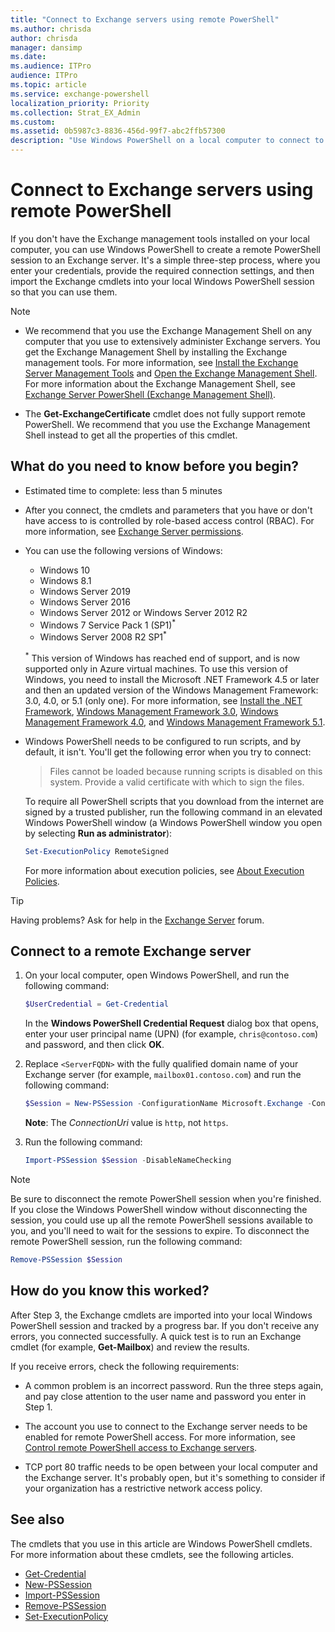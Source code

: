 ```yaml
---
title: "Connect to Exchange servers using remote PowerShell"
ms.author: chrisda
author: chrisda
manager: dansimp
ms.date:
ms.audience: ITPro
audience: ITPro
ms.topic: article
ms.service: exchange-powershell
localization_priority: Priority
ms.collection: Strat_EX_Admin
ms.custom:
ms.assetid: 0b5987c3-8836-456d-99f7-abc2ffb57300
description: "Use Windows PowerShell on a local computer to connect to an Exchange Server."
---
```


# Connect to Exchange servers using remote PowerShell

If you don't have the Exchange management tools installed on your local computer, you can use Windows PowerShell to create a remote PowerShell session to an Exchange server. It's a simple three-step process, where you enter your credentials, provide the required connection settings, and then import the Exchange cmdlets into your local Windows PowerShell session so that you can use them.

> [!NOTE]
>
> - We recommend that you use the Exchange Management Shell on any computer that you use to extensively administer Exchange servers. You get the Exchange Management Shell by installing the Exchange management tools. For more information, see [Install the Exchange Server Management Tools](https://docs.microsoft.com/Exchange/plan-and-deploy/post-installation-tasks/install-management-tools) and [Open the Exchange Management Shell](open-the-exchange-management-shell.md). For more information about the Exchange Management Shell, see [Exchange Server PowerShell (Exchange Management Shell)](exchange-management-shell.md).
>
> - The **Get-ExchangeCertificate** cmdlet does not fully support remote PowerShell. We recommend that you use the Exchange Management Shell instead to get all the properties of this cmdlet.

## What do you need to know before you begin?

- Estimated time to complete: less than 5 minutes

- After you connect, the cmdlets and parameters that you have or don't have access to is controlled by role-based access control (RBAC). For more information, see [Exchange Server permissions](https://docs.microsoft.com/exchange/permissions/permissions).

- You can use the following versions of Windows:

  - Windows 10
  - Windows 8.1
  - Windows Server 2019
  - Windows Server 2016
  - Windows Server 2012 or Windows Server 2012 R2
  - Windows 7 Service Pack 1 (SP1)<sup>*</sup>
  - Windows Server 2008 R2 SP1<sup>*</sup>

  <sup>\*</sup> This version of Windows has reached end of support, and is now supported only in Azure virtual machines. To use this version of Windows, you need to install the Microsoft .NET Framework 4.5 or later and then an updated version of the Windows Management Framework: 3.0, 4.0, or 5.1 (only one). For more information, see [Install the .NET Framework](https://docs.microsoft.com/dotnet/framework/install/on-windows-7), [Windows Management Framework 3.0](https://aka.ms/wmf3download), [Windows Management Framework 4.0](https://aka.ms/wmf4download), and [Windows Management Framework 5.1](https://aka.ms/wmf5download).

- Windows PowerShell needs to be configured to run scripts, and by default, it isn't. You'll get the following error when you try to connect:

  > Files cannot be loaded because running scripts is disabled on this system. Provide a valid certificate with which to sign the files.

  To require all PowerShell scripts that you download from the internet are signed by a trusted publisher, run the following command in an elevated Windows PowerShell window (a Windows PowerShell window you open by selecting **Run as administrator**):

  ```powershell
  Set-ExecutionPolicy RemoteSigned
  ```

  For more information about execution policies, see [About Execution Policies](https://docs.microsoft.com/powershell/module/microsoft.powershell.core/about/about_execution_policies).

> [!TIP]
> Having problems? Ask for help in the [Exchange Server](https://go.microsoft.com/fwlink/p/?linkId=60612) forum.

## Connect to a remote Exchange server

1. On your local computer, open Windows PowerShell, and run the following command:

   ```powershell
   $UserCredential = Get-Credential
   ```

   In the **Windows PowerShell Credential Request** dialog box that opens, enter your user principal name (UPN) (for example, `chris@contoso.com`) and password, and then click **OK**.

2. Replace `<ServerFQDN>` with the fully qualified domain name of your Exchange server (for example, `mailbox01.contoso.com`) and run the following command:

   ```powershell
   $Session = New-PSSession -ConfigurationName Microsoft.Exchange -ConnectionUri http://<ServerFQDN>/PowerShell/ -Authentication Kerberos -Credential $UserCredential
   ```

      **Note**: The _ConnectionUri_ value is `http`, not `https`.

3. Run the following command:

   ```powershell
   Import-PSSession $Session -DisableNameChecking
   ```

> [!NOTE]
> Be sure to disconnect the remote PowerShell session when you're finished. If you close the Windows PowerShell window without disconnecting the session, you could use up all the remote PowerShell sessions available to you, and you'll need to wait for the sessions to expire. To disconnect the remote PowerShell session, run the following command:

```powershell
Remove-PSSession $Session
```

## How do you know this worked?

After Step 3, the Exchange cmdlets are imported into your local Windows PowerShell session and tracked by a progress bar. If you don't receive any errors, you connected successfully. A quick test is to run an Exchange cmdlet (for example, **Get-Mailbox**) and review the results.

If you receive errors, check the following requirements:

- A common problem is an incorrect password. Run the three steps again, and pay close attention to the user name and password you enter in Step 1.

- The account you use to connect to the Exchange server needs to be enabled for remote PowerShell access. For more information, see [Control remote PowerShell access to Exchange servers](control-remote-powershell-access-to-exchange-servers.md).

- TCP port 80 traffic needs to be open between your local computer and the Exchange server. It's probably open, but it's something to consider if your organization has a restrictive network access policy.

## See also

The cmdlets that you use in this article are Windows PowerShell cmdlets. For more information about these cmdlets, see the following articles.

- [Get-Credential](https://docs.microsoft.com/powershell/module/microsoft.powershell.security/get-credential)
- [New-PSSession](https://docs.microsoft.com/powershell/module/microsoft.powershell.core/new-pssession)
- [Import-PSSession](https://docs.microsoft.com/powershell/module/microsoft.powershell.utility/import-pssession)
- [Remove-PSSession](https://docs.microsoft.com/powershell/module/microsoft.powershell.core/remove-pssession)
- [Set-ExecutionPolicy](https://docs.microsoft.com/powershell/module/microsoft.powershell.security/set-executionpolicy)
